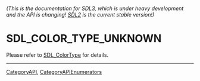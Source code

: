 ###### (This is the documentation for SDL3, which is under heavy development and the API is changing! [SDL2](https://wiki.libsdl.org/SDL2/) is the current stable version!)
# SDL_COLOR_TYPE_UNKNOWN

Please refer to [SDL_ColorType](SDL_ColorType) for details.

----
[CategoryAPI](CategoryAPI), [CategoryAPIEnumerators](CategoryAPIEnumerators)

